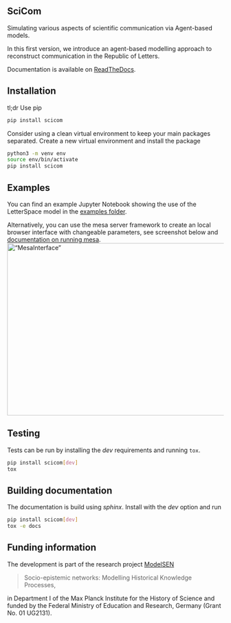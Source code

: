 ## SciCom

Simulating various aspects of scientific communication via Agent-based models.

In this first version, we introduce an agent-based modelling approach to reconstruct communication in
the Republic of Letters.

Documentation is available on [ReadTheDocs](https://scientificcommunication.readthedocs.io).

## Installation

tl;dr Use pip

~~~bash
pip install scicom
~~~

Consider using a clean virtual environment to keep your main packages separated.
Create a new virtual environment and install the package

~~~bash
python3 -m venv env
source env/bin/activate
pip install scicom
~~~

## Examples

You can find an example Jupyter Notebook showing the use of the LetterSpace model in the [examples folder](./examples/RunModel.ipynb). 

Alternatively, you can use the mesa server framework to create an local browser interface with changeable parameters, 
see screenshot below and [documentation on running mesa](./docs/usingmesa.rst).
<img src="./docs/letterModel.png" alt= “MesaInterface” width="800" height="400">


## Testing

Tests can be run by installing the _dev_ requirements and running `tox`.

~~~bash
pip install scicom[dev]
tox
~~~

## Building documentation

The documentation is build using _sphinx_. Install with the _dev_ option and run

~~~bash
pip install scicom[dev]
tox -e docs
~~~

## Funding information

The development is part of the research project [ModelSEN](https://modelsen.mpiwg-berlin.mpg.de)

> Socio-epistemic networks: Modelling Historical Knowledge Processes,

in Department I of the Max Planck Institute for the History of Science
and funded by the Federal Ministry of Education and Research, Germany (Grant No. 01 UG2131).
